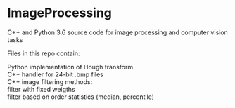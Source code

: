 # ImageProcessing
C++ and Python 3.6 source code for image processing and computer vision tasks

Files in this repo contain:

Python implementation of Hough transform  
C++ handler for 24-bit .bmp files  
C++ image filtering methods:  
  filter with fixed weigths  
  filter based on order statistics (median, percentile)  
